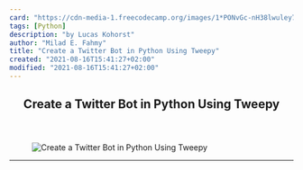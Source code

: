 ```yaml
---
card: "https://cdn-media-1.freecodecamp.org/images/1*PONvGc-nH38lwuley7JoSg.png"
tags: [Python]
description: "by Lucas Kohorst"
author: "Milad E. Fahmy"
title: "Create a Twitter Bot in Python Using Tweepy"
created: "2021-08-16T15:41:27+02:00"
modified: "2021-08-16T15:41:27+02:00"
---
```

<div class="site-wrapper">
<main id="site-main" class="site-main outer">
<div class="inner">
<article class="post-full post tag-python tag-twitter tag-bots tag-software-development tag-web-development ">
<header class="post-full-header">
<h1 class="post-full-title">Create a Twitter Bot in Python Using Tweepy</h1>
</header>
<figure class="post-full-image">
<picture>
<source media="(max-width: 700px)" sizes="1px" srcset="data:image/gif;base64,R0lGODlhAQABAIAAAAAAAP///yH5BAEAAAAALAAAAAABAAEAAAIBRAA7 1w">
<source media="(min-width: 701px)" sizes="(max-width: 800px) 400px,
(max-width: 1170px) 700px,
1400px" srcset="https://cdn-media-1.freecodecamp.org/images/1*PONvGc-nH38lwuley7JoSg.png 300w,
https://cdn-media-1.freecodecamp.org/images/1*PONvGc-nH38lwuley7JoSg.png 600w,
https://cdn-media-1.freecodecamp.org/images/1*PONvGc-nH38lwuley7JoSg.png 1000w,
https://cdn-media-1.freecodecamp.org/images/1*PONvGc-nH38lwuley7JoSg.png 2000w">
<img onerror="this.style.display='none'" src="https://cdn-media-1.freecodecamp.org/images/1*PONvGc-nH38lwuley7JoSg.png" alt="Create a Twitter Bot in Python Using Tweepy">
</picture>
</figure>
<section class="post-full-content">
<div class="post-content medium-migrated-article">
</div>
<hr>
</section>
</article>
</div>
</main>
</div>
<!-- Google Tag Manager (noscript) -->
<!-- End Google Tag Manager (noscript) -->
